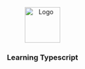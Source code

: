 <p align="center">
  <a href="https://github.com/othneildrew/Best-README-Template">
    <img src="https://teamextension.com.br/dist/img/skills/typescript_og.png" alt="Logo" width="80" height="80">
  </a>

  <h3 align="center">Learning Typescript</h3>
</p>
